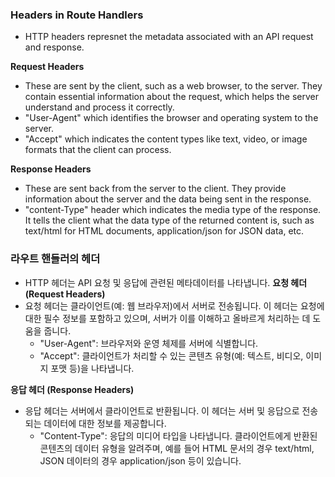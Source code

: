 ### Headers in Route Handlers

- HTTP headers represnet the metadata associated with an API request and response.

**Request Headers**

- These are sent by the client, such as a web browser, to the server. They contain essential information about the request, which helps the server understand and process it correctly.
- "User-Agent" which identifies the browser and operating system to the server.
- "Accept" which indicates the content types like text, video, or image formats that the client can process.

**Response Headers**

- These are sent back from the server to the client. They provide information about the server and the data being sent in the response.
- "content-Type" header which indicates the media type of the response. It tells the client what the data type of the returned content is, such as text/html for HTML documents, application/json for JSON data, etc.

### 라우트 핸들러의 헤더

- HTTP 헤더는 API 요청 및 응답에 관련된 메타데이터를 나타냅니다.
  **요청 헤더 (Request Headers)**
- 요청 헤더는 클라이언트(예: 웹 브라우저)에서 서버로 전송됩니다. 이 헤더는 요청에 대한 필수 정보를 포함하고 있으며, 서버가 이를 이해하고 올바르게 처리하는 데 도움을 줍니다.
  - "User-Agent": 브라우저와 운영 체제를 서버에 식별합니다.
  - "Accept": 클라이언트가 처리할 수 있는 콘텐츠 유형(예: 텍스트, 비디오, 이미지 포맷 등)을 나타냅니다.

**응답 헤더 (Response Headers)**

- 응답 헤더는 서버에서 클라이언트로 반환됩니다. 이 헤더는 서버 및 응답으로 전송되는 데이터에 대한 정보를 제공합니다.
  - "Content-Type": 응답의 미디어 타입을 나타냅니다. 클라이언트에게 반환된 콘텐츠의 데이터 유형을 알려주며, 예를 들어 HTML 문서의 경우 text/html, JSON 데이터의 경우 application/json 등이 있습니다.
